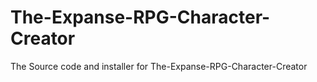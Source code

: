 # The-Expanse-RPG-Character-Creator
 The Source code and installer for The-Expanse-RPG-Character-Creator
